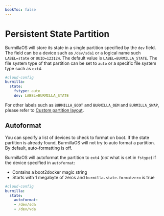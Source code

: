 ```yaml
---
bookToc: false
---
```

# Persistent State Partition

BurmillaOS will store its state in a single partition specified by the `dev` field.  The field can be a device such as `/dev/sda1` or a logical name such `LABEL=state` or `UUID=123124`.  The default value is `LABEL=BURMILLA_STATE`.  The file system type of that partition can be set to `auto` or a specific file system type such as `ext4`.

```yaml
#cloud-config
burmilla:
  state:
    fstype: auto
    dev: LABEL=BURMILLA_STATE
```

For other labels such as `BURMILLA_BOOT` and `BURMILLA_OEM` and `BURMILLA_SWAP`, please refer to [Custom partition layout](/docs/storage/custom-partition-layout).

## Autoformat

You can specify a list of devices to check to format on boot. If the state partition is already found, BurmillaOS will not try to auto format a partition. By default, auto-formatting is off.

BurmillaOS will autoformat the partition to `ext4` (_not_ what is set in `fstype`) if the device specified in `autoformat`:

* Contains a boot2docker magic string
* Starts with 1 megabyte of zeros and `burmilla.state.formatzero` is true


```yaml
#cloud-config
burmilla:
  state:
    autoformat:
    - /dev/sda
    - /dev/vda
```
